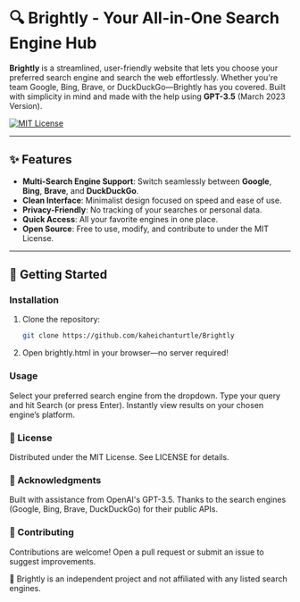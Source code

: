 # 🔍 Brightly - Your All-in-One Search Engine Hub

**Brightly** is a streamlined, user-friendly website that lets you choose your preferred search engine and search the web effortlessly. Whether you're team Google, Bing, Brave, or DuckDuckGo—Brightly has you covered. Built with simplicity in mind and made with the help using **GPT-3.5** (March 2023 Version). 

[![MIT License](https://img.shields.io/badge/License-MIT-green.svg)](https://opensource.org/licenses/MIT)

---

## ✨ Features
- **Multi-Search Engine Support**: Switch seamlessly between **Google**, **Bing**, **Brave**, and **DuckDuckGo**.
- **Clean Interface**: Minimalist design focused on speed and ease of use.
- **Privacy-Friendly**: No tracking of your searches or personal data.
- **Quick Access**: All your favorite engines in one place.
- **Open Source**: Free to use, modify, and contribute to under the MIT License.

---

## 🚀 Getting Started

### Installation
1. Clone the repository:
   ```bash
   git clone https://github.com/kaheichanturtle/Brightly
2. Open brightly.html in your browser—no server required!
   
### Usage

Select your preferred search engine from the dropdown.
Type your query and hit Search (or press Enter).
Instantly view results on your chosen engine’s platform.
### 📜 License

Distributed under the MIT License. See LICENSE for details.

### 🙌 Acknowledgments

Built with assistance from OpenAI's GPT-3.5.
Thanks to the search engines (Google, Bing, Brave, DuckDuckGo) for their public APIs.
### 🤝 Contributing

Contributions are welcome! Open a pull request or submit an issue to suggest improvements.

🔗 Brightly is an independent project and not affiliated with any listed search engines.

